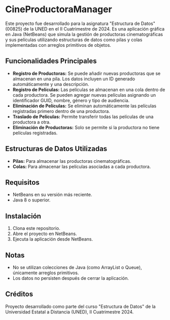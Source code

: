 # CineProductoraManager

Este proyecto fue desarrollado para la asignatura "Estructura de Datos" (00825) de la UNED en el II Cuatrimestre de 2024. Es una aplicación gráfica en Java (NetBeans) que simula la gestión de productoras cinematográficas y sus películas utilizando estructuras de datos como pilas y colas implementadas con arreglos primitivos de objetos.

## Funcionalidades Principales

- **Registro de Productoras:** Se puede añadir nuevas productoras que se almacenan en una pila. Los datos incluyen un ID generado automáticamente y una descripción.
- **Registro de Películas:** Las películas se almacenan en una cola dentro de cada productora. Se pueden agregar nuevas películas asignando un identificador GUID, nombre, género y tipo de audiencia.
- **Eliminación de Películas:** Se eliminan automáticamente las películas registradas primero dentro de una productora.
- **Traslado de Películas:** Permite transferir todas las películas de una productora a otra.
- **Eliminación de Productoras:** Solo se permite si la productora no tiene películas registradas.

## Estructuras de Datos Utilizadas

- **Pilas:** Para almacenar las productoras cinematográficas.
- **Colas:** Para almacenar las películas asociadas a cada productora.

## Requisitos

- NetBeans en su versión más reciente.
- Java 8 o superior.

## Instalación

1. Clona este repositorio.
2. Abre el proyecto en NetBeans.
3. Ejecuta la aplicación desde NetBeans.

## Notas

- No se utilizan colecciones de Java (como ArrayList o Queue), únicamente arreglos primitivos.
- Los datos no persisten después de cerrar la aplicación.

## Créditos

Proyecto desarrollado como parte del curso "Estructura de Datos" de la Universidad Estatal a Distancia (UNED), II Cuatrimestre 2024.
